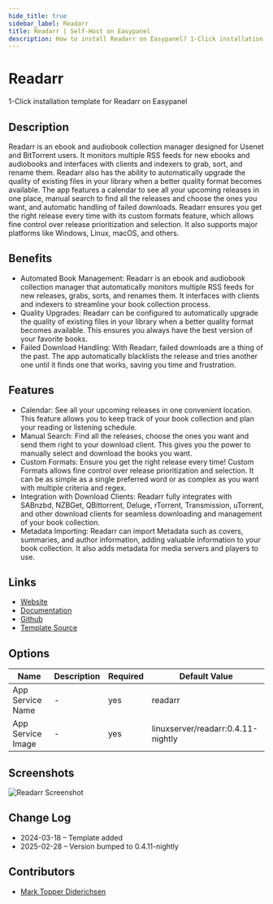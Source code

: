 ```yaml
---
hide_title: true
sidebar_label: Readarr
title: Readarr | Self-Host on Easypanel
description: How to install Readarr on Easypanel? 1-Click installation template for Readarr on Easypanel
---
```


<!-- generated -->

# Readarr

1-Click installation template for Readarr on Easypanel

## Description

Readarr is an ebook and audiobook collection manager designed for Usenet and BitTorrent users. It monitors multiple RSS feeds for new ebooks and audiobooks and interfaces with clients and indexers to grab, sort, and rename them. Readarr also has the ability to automatically upgrade the quality of existing files in your library when a better quality format becomes available. The app features a calendar to see all your upcoming releases in one place, manual search to find all the releases and choose the ones you want, and automatic handling of failed downloads. Readarr ensures you get the right release every time with its custom formats feature, which allows fine control over release prioritization and selection. It also supports major platforms like Windows, Linux, macOS, and others.

## Benefits

- Automated Book Management: Readarr is an ebook and audiobook collection manager that automatically monitors multiple RSS feeds for new releases, grabs, sorts, and renames them. It interfaces with clients and indexers to streamline your book collection process.
- Quality Upgrades: Readarr can be configured to automatically upgrade the quality of existing files in your library when a better quality format becomes available. This ensures you always have the best version of your favorite books.
- Failed Download Handling: With Readarr, failed downloads are a thing of the past. The app automatically blacklists the release and tries another one until it finds one that works, saving you time and frustration.

## Features

- Calendar: See all your upcoming releases in one convenient location. This feature allows you to keep track of your book collection and plan your reading or listening schedule.
- Manual Search: Find all the releases, choose the ones you want and send them right to your download client. This gives you the power to manually select and download the books you want.
- Custom Formats: Ensure you get the right release every time! Custom Formats allows fine control over release prioritization and selection. It can be as simple as a single preferred word or as complex as you want with multiple criteria and regex.
- Integration with Download Clients: Readarr fully integrates with SABnzbd, NZBGet, QBittorrent, Deluge, rTorrent, Transmission, uTorrent, and other download clients for seamless downloading and management of your book collection.
- Metadata Importing: Readarr can import Metadata such as covers, summaries, and author information, adding valuable information to your book collection. It also adds metadata for media servers and players to use.

## Links

- [Website](https://readarr.com/)
- [Documentation](https://wiki.servarr.com/readarr)
- [Github](https://github.com/Readarr/Readarr)
- [Template Source](https://github.com/easypanel-io/templates/tree/main/templates/readarr)

## Options

Name | Description | Required | Default Value
-|-|-|-
App Service Name | - | yes | readarr
App Service Image | - | yes | linuxserver/readarr:0.4.11-nightly

## Screenshots

![Readarr Screenshot](./assets/screenshot.png)

## Change Log

- 2024-03-18 – Template added
- 2025-02-28 – Version bumped to 0.4.11-nightly

## Contributors

- [Mark Topper Diderichsen](https://github.com/marktopper)
